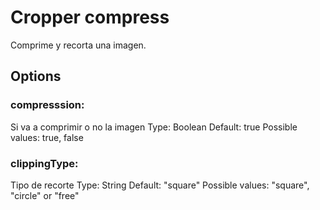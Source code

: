 # Cropper compress

Comprime y recorta una imagen.

## Options

### compresssion:

Si va a comprimir o no la imagen
Type: Boolean
Default: true
Possible values: true, false

### clippingType:

Tipo de recorte
Type: String
Default: "square"
Possible values: "square", "circle" or "free"
